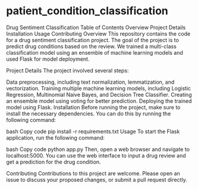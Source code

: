 # patient_condition_classification
Drug Sentiment Classification
Table of Contents
Overview
Project Details
Installation
Usage
Contributing
Overview
This repository contains the code for a drug sentiment classification project. The goal of the project is to predict drug conditions based on the review. We trained a multi-class classification model using an ensemble of machine learning models and used Flask for model deployment.

Project Details
The project involved several steps:

Data preprocessing, including text normalization, lemmatization, and vectorization.
Training multiple machine learning models, including Logistic Regression, Multinomial Naive Bayes, and Decision Tree Classifier.
Creating an ensemble model using voting for better prediction.
Deploying the trained model using Flask.
Installation
Before running the project, make sure to install the necessary dependencies. You can do this by running the following command:

bash
Copy code
pip install -r requirements.txt
Usage
To start the Flask application, run the following command:

bash
Copy code
python app.py
Then, open a web browser and navigate to localhost:5000. You can use the web interface to input a drug review and get a prediction for the drug condition.

Contributing
Contributions to this project are welcome. Please open an issue to discuss your proposed changes, or submit a pull request directly.

